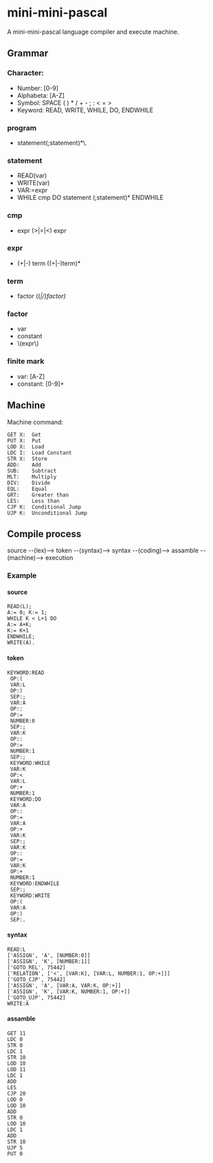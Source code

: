 # mini-mini-pascal
A mini-mini-pascal language compiler and execute machine.

## Grammar
### Character:
- Number: [0-9]
- Alphabeta: [A-Z]
- Symbol: SPACE ( ) * / + - ; : < = >
- Keyword: READ, WRITE, WHILE, DO, ENDWHILE
### program
- statement(;statement)*\\.
### statement
- READ(var)
- WRITE(var)
- VAR:=expr
- WHILE cmp DO statement (;statement)* ENDWHILE
### cmp
- expr (>|=|<) expr
### expr
- (+|-) term ((+|-)term)*
### term
- factor ((*|/)factor)*
### factor
- var
- constant
- \\(expr\\)
### finite mark
- var: [A-Z]
- constant: [0-9]+

## Machine

Machine command:
```
GET X:	Get
PUT X:	Put
LOD X:	Load
LDC I:	Load Constant
STR X:	Store
ADD:	Add
SUB:	Subtract
MLT:	Multiply
DIV:	Divide
EQL:	Equal
GRT:	Greater than
LES:	Less than
CJP K:	Conditional Jump
UJP K:	Unconditional Jump
```

## Compile process
source --(lex)--> token --(syntax)--> syntax --(coding)--> assamble --(machine)--> execution
### Example
#### source
```
READ(L);
A:= 0; K:= 1;
WHILE K < L+1 DO
A:= A+K;
K:= K+1
ENDWHILE;
WRITE(A).
```
#### token
```
KEYWORD:READ
 OP:(
 VAR:L
 OP:)
 SEP:;
 VAR:A
 OP::
 OP:=
 NUMBER:0
 SEP:;
 VAR:K
 OP::
 OP:=
 NUMBER:1
 SEP:;
 KEYWORD:WHILE
 VAR:K
 OP:<
 VAR:L
 OP:+
 NUMBER:1
 KEYWORD:DO
 VAR:A
 OP::
 OP:=
 VAR:A
 OP:+
 VAR:K
 SEP:;
 VAR:K
 OP::
 OP:=
 VAR:K
 OP:+
 NUMBER:1
 KEYWORD:ENDWHILE
 SEP:;
 KEYWORD:WRITE
 OP:(
 VAR:A
 OP:)
 SEP:.
```

#### syntax
```
READ:L
['ASSIGN', 'A', [NUMBER:0]]
['ASSIGN', 'K', [NUMBER:1]]
['GOTO_REL', 75442]
['RELATION', ['<', [VAR:K], [VAR:L, NUMBER:1, OP:+]]]
['GOTO_CJP', 75442]
['ASSIGN', 'A', [VAR:A, VAR:K, OP:+]]
['ASSIGN', 'K', [VAR:K, NUMBER:1, OP:+]]
['GOTO_UJP', 75442]
WRITE:A
```
#### assamble
```
GET 11
LDC 0
STR 0
LDC 1
STR 10
LOD 10
LOD 11
LDC 1
ADD
LES
CJP 20
LOD 0
LOD 10
ADD
STR 0
LOD 10
LDC 1
ADD
STR 10
UJP 5
PUT 0
```
